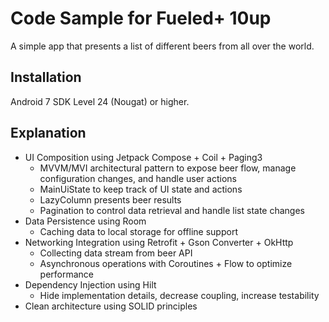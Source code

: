 # Code Sample for Fueled+ 10up 

A simple app that presents a list of different beers from all over the world. 

## Installation

Android 7 SDK Level 24 (Nougat) or higher.

## Explanation

- UI Composition using Jetpack Compose + Coil + Paging3
  - MVVM/MVI architectural pattern to expose beer flow, manage configuration changes, and handle user actions
  - MainUiState to keep track of UI state and actions
  - LazyColumn presents beer results
  - Pagination to control data retrieval and handle list state changes
- Data Persistence using Room
  - Caching data to local storage for offline support
- Networking Integration using Retrofit + Gson Converter + OkHttp
  - Collecting data stream from beer API
  - Asynchronous operations with Coroutines + Flow to optimize performance
- Dependency Injection using Hilt
  - Hide implementation details, decrease coupling, increase testability
- Clean architecture using SOLID principles
